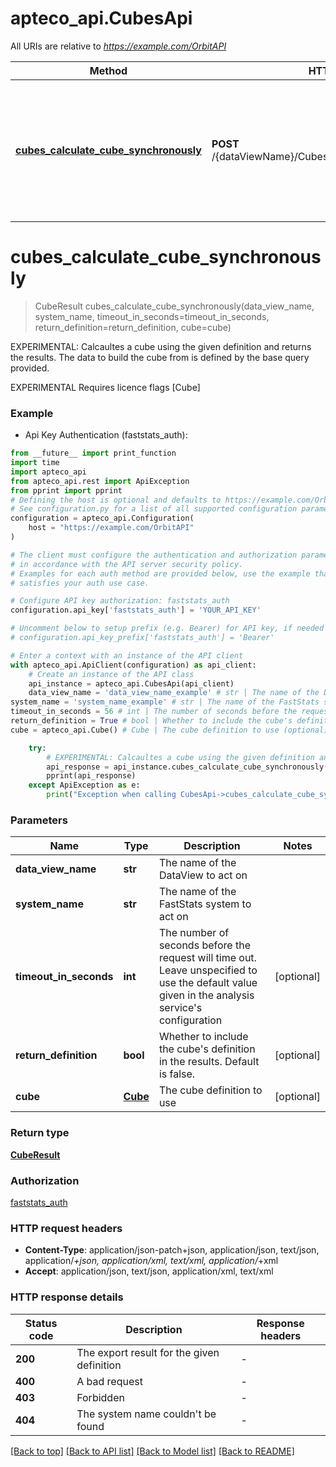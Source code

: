 # apteco_api.CubesApi

All URIs are relative to *https://example.com/OrbitAPI*

Method | HTTP request | Description
------------- | ------------- | -------------
[**cubes_calculate_cube_synchronously**](CubesApi.md#cubes_calculate_cube_synchronously) | **POST** /{dataViewName}/Cubes/{systemName}/CalculateSync | EXPERIMENTAL: Calcaultes a cube using the given definition and returns the results.  The data to build the cube from is defined by the base query provided.


# **cubes_calculate_cube_synchronously**
> CubeResult cubes_calculate_cube_synchronously(data_view_name, system_name, timeout_in_seconds=timeout_in_seconds, return_definition=return_definition, cube=cube)

EXPERIMENTAL: Calcaultes a cube using the given definition and returns the results.  The data to build the cube from is defined by the base query provided.

EXPERIMENTAL  Requires licence flags [Cube]

### Example

* Api Key Authentication (faststats_auth):
```python
from __future__ import print_function
import time
import apteco_api
from apteco_api.rest import ApiException
from pprint import pprint
# Defining the host is optional and defaults to https://example.com/OrbitAPI
# See configuration.py for a list of all supported configuration parameters.
configuration = apteco_api.Configuration(
    host = "https://example.com/OrbitAPI"
)

# The client must configure the authentication and authorization parameters
# in accordance with the API server security policy.
# Examples for each auth method are provided below, use the example that
# satisfies your auth use case.

# Configure API key authorization: faststats_auth
configuration.api_key['faststats_auth'] = 'YOUR_API_KEY'

# Uncomment below to setup prefix (e.g. Bearer) for API key, if needed
# configuration.api_key_prefix['faststats_auth'] = 'Bearer'

# Enter a context with an instance of the API client
with apteco_api.ApiClient(configuration) as api_client:
    # Create an instance of the API class
    api_instance = apteco_api.CubesApi(api_client)
    data_view_name = 'data_view_name_example' # str | The name of the DataView to act on
system_name = 'system_name_example' # str | The name of the FastStats system to act on
timeout_in_seconds = 56 # int | The number of seconds before the request will time out.  Leave unspecified to use the default value given in the analysis service's configuration (optional)
return_definition = True # bool | Whether to include the cube's definition in the results.  Default is false. (optional)
cube = apteco_api.Cube() # Cube | The cube definition to use (optional)

    try:
        # EXPERIMENTAL: Calcaultes a cube using the given definition and returns the results.  The data to build the cube from is defined by the base query provided.
        api_response = api_instance.cubes_calculate_cube_synchronously(data_view_name, system_name, timeout_in_seconds=timeout_in_seconds, return_definition=return_definition, cube=cube)
        pprint(api_response)
    except ApiException as e:
        print("Exception when calling CubesApi->cubes_calculate_cube_synchronously: %s\n" % e)
```

### Parameters

Name | Type | Description  | Notes
------------- | ------------- | ------------- | -------------
 **data_view_name** | **str**| The name of the DataView to act on | 
 **system_name** | **str**| The name of the FastStats system to act on | 
 **timeout_in_seconds** | **int**| The number of seconds before the request will time out.  Leave unspecified to use the default value given in the analysis service&#39;s configuration | [optional] 
 **return_definition** | **bool**| Whether to include the cube&#39;s definition in the results.  Default is false. | [optional] 
 **cube** | [**Cube**](Cube.md)| The cube definition to use | [optional] 

### Return type

[**CubeResult**](CubeResult.md)

### Authorization

[faststats_auth](../README.md#faststats_auth)

### HTTP request headers

 - **Content-Type**: application/json-patch+json, application/json, text/json, application/*+json, application/xml, text/xml, application/*+xml
 - **Accept**: application/json, text/json, application/xml, text/xml

### HTTP response details
| Status code | Description | Response headers |
|-------------|-------------|------------------|
**200** | The export result for the given definition |  -  |
**400** | A bad request |  -  |
**403** | Forbidden |  -  |
**404** | The system name couldn&#39;t be found |  -  |

[[Back to top]](#) [[Back to API list]](../README.md#documentation-for-api-endpoints) [[Back to Model list]](../README.md#documentation-for-models) [[Back to README]](../README.md)

